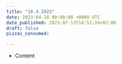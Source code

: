 ```yaml
---
title: "18.4.2023"
date: 2023-04-18 00:00:00 +0000 UTC
date_published: 2023-07-13T14:51:24+02:00
draft: false
pizzas_consumed: 

---
```


- Content
